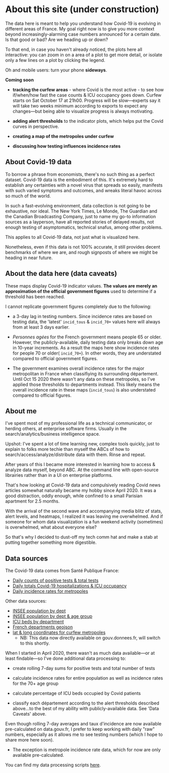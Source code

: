 # About this site (under construction)

The data here is meant to help you understand how Covid-19 is evolving in different areas of France. My goal right now is to give you more context beyond increasingly-alarming case numbers announced for a certain date. Is that good or bad? Are we heading up or down?

To that end, in case you haven't already noticed, the plots here all interactive: you can zoom in on a area of a plot to get more detail, or isolate only a few lines on a plot by clicking the legend. 

Oh and mobile users: turn your phone **sideways**.

**Coming soon**

* **tracking the curfew areas** - where Covid is the most active - to see how if/when/how fast the case counts & ICU occupancy goes down. Curfew starts on Sat October 17 at 21h00. Progress will be slow—experts say it will take two weeks minimum according to exports to expect any changes—but being able to visualize progress is always motivating.

* **adding alert thresholds** to the indicator plots, which helps put the Covid curves in perspective.

* **creating a map of the metropoles under curfew**

* **discussing how testing influences incidence rates** 
## About Covid-19 data

To borrow a phrase from economists, there's no such thing as a perfect dataset. Covid-19 data is the embodiment of this. It's extremely hard to establish any certainties with a novel virus that spreads so easily, manifests with such varied symptoms and outcomes, and wreaks literal havoc across so much of the world.

In such a fast-evolving environment, data collection is not going to be exhaustive, nor ideal. The New York Times, Le Monde, The Guardian and the Canadian Broadcasting Company, just to name my go-to information sources as a layperson, have all reported stories of delayed results, not enough testing of asymptomatics, technical snafus, among other problems. 

This applies to all Covid-19 data, not just what is visualized here. 

Nonetheless, even if this data is not 100% accurate, it still provides decent benchmarks of where we are, and rough signposts of where we might be heading in near future. 

## About the data here (data caveats)

These maps display Covid-19 indicator values. **The values are merely an approximation of the official government figures** used to determine if a threshold has been reached.

I cannot replicate government figures completely due to the following:

* a 3-day lag in testing numbers. Since incidence rates are based on testing data, the 'latest' `incid_tous` & `incid_70+` values here will always from at least 3 days earlier.


* _Personnes agées_ for the French government means people 65 or older. However, the publicly-available, daily testing data only breaks down age in 10-year increments. As a result the maps here show incidence rates for people 70 or older( `incid_70+`). In other words, they are understated compared to official government figures.


* The government examines overall incidence rates for the major metropolitan in France when classifiying its surrounding département. Until Oct 15 2020 there wasn't any data on these metropoles, so I've applied those thresholds to departments instead. This likely means the overall incidence rate in these maps (`incid_tous`) is also understated compared to official figures.

## About me

I've spent most of my professional life as a technical communicator, or herding others, at enterprise software firms. Usually in the search/analytics/business intelligence space. 

Upshot: I've spent a lot of time learning new, complex tools quickly, just to explain to folks more techie than myself the ABCs of how to search/access/analyze/distribute data with them. Rinse and repeat.

After years of this I became more interested in learning how to access & analyze data myself, beyond ABC. At the command line with open-source librairies rather than in a UI on enterprise platforms.

That's how looking at Covid-19 data and compulsively reading Covid news articles somewhat naturally became my hobby since April 2020. It was a good distraction, oddly enough, while confined to a small Parisian apartment for 2.5 months. 

With the arrival of the second wave and accompanying media blitz of stats, alert levels, and heatmaps, I realized it was leaving me overwhelmed. And if someone for whom data visualization is a fun weekend activity (sometimes) is overwhelmed, what about everyone else?

So that's why I decided to dust-off my tech comm hat and make a stab at putting together something more digestible.

## Data sources

The Covid-19 data comes from Santé Publique France:

* [Daily counts of positive tests & total tests](https://www.data.gouv.fr/fr/datasets/donnees-relatives-aux-resultats-des-tests-virologiques-covid-19/)
* [Daily totals Covid-19 hospitalizations & ICU occupancy](https://www.data.gouv.fr/en/datasets/donnees-hospitalieres-relatives-a-lepidemie-de-covid-19/)
* [Daily incidence rates for metropoles](https://www.data.gouv.fr/en/datasets/indicateurs-de-lactivite-epidemique-taux-dincidence-de-lepidemie-de-covid-19-par-metropole)

Other data sources:

* [INSEE population by dept](https://www.insee.fr/fr/statistiques/4265439?sommaire=4265511)
* [INSEE population by dept & age group](https://www.insee.fr/fr/statistiques/1893198)
* [ICU beds by department](https://drees.solidarites-sante.gouv.fr/etudes-et-statistiques/publications/article/nombre-de-lits-de-reanimation-de-soins-intensifs-et-de-soins-continus-en-france)
* [French departments geojson](https://static.data.gouv.fr/resources/carte-des-departements-2-1/20191202-212236/contour-des-departements.geojson)
* [lat & long coordinates for curfew metropoles](https://public.opendatasoft.com/explore/dataset/geoflar-communes-2013/download/?format=geojson&timezone=Europe/Berlin&lang=en) 
  * NB: This data now directly available on gouv.donnees.fr, will switch to this shortly.


When I started in April 2020, there wasn't as much data available—or at least findable—so I've done additional data processing to:

* create rolling 7-day sums for positive tests and total number of tests

* calculate incidence rates for entire population as well as incidence rates for the 70+ age group

* calculate percentage of ICU beds occupied by Covid patients

* classify each département according to the alert thresholds described above...to the best of my ability with publicly-available data. See 'Data Caveats' above.

Even though rolling 7-day averages and taux d'incidence are now available pre-calculated on data.gouv.fr, I prefer to keep working with daily "raw" numbers, especially as it allows me to see testing numbers (which I hope to share more here soon). 

* The exception is metropole incidence rate data, which for now are only available pre-calculated.


You can find my data processing scripts [here](https://github.com/limegimlet/covid19/tree/master).
